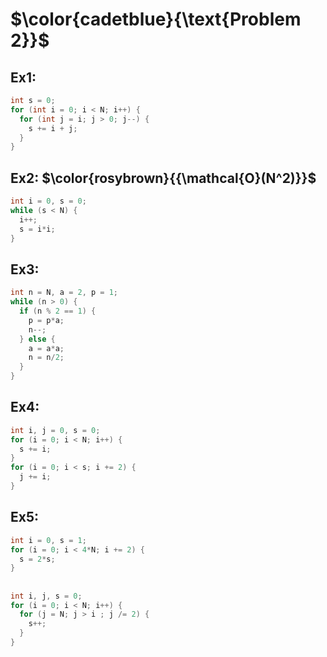 # $\color{cadetblue}{\text{Problem 2}}$

## Ex1:   

```c
int s = 0;
for (int i = 0; i < N; i++) {
  for (int j = i; j > 0; j--) {
    s += i + j;
  }
}
```



## Ex2: $\color{rosybrown}{{\mathcal{O}(N^2)}}$

```c
int i = 0, s = 0;
while (s < N) {
  i++;
  s = i*i;
}
```


## Ex3: 

```c
int n = N, a = 2, p = 1;
while (n > 0) {
  if (n % 2 == 1) {
    p = p*a;
    n--;
  } else {
    a = a*a;
    n = n/2;
  }
}
```



## Ex4: 

```c
int i, j = 0, s = 0;
for (i = 0; i < N; i++) {
  s += i;
}
for (i = 0; i < s; i += 2) {
  j += i;
}
```



## Ex5:

```c
int i = 0, s = 1;
for (i = 0; i < 4*N; i += 2) {
  s = 2*s;
}
```



## 

```c
int i, j, s = 0;
for (i = 0; i < N; i++) {
  for (j = N; j > i ; j /= 2) {
    s++;
  }
}
```


